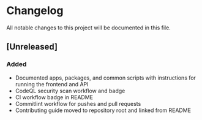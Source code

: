 # Changelog

All notable changes to this project will be documented in this file.

## [Unreleased]

### Added

- Documented apps, packages, and common scripts with instructions for running the frontend and API
- CodeQL security scan workflow and badge
- CI workflow badge in README
- Commitlint workflow for pushes and pull requests
- Contributing guide moved to repository root and linked from README
